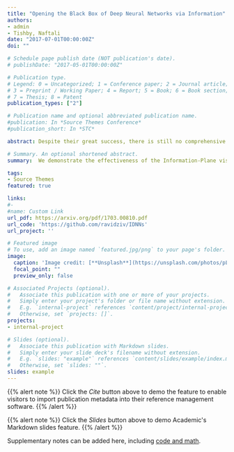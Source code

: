 ```yaml
---
title: "Opening the Black Box of Deep Neural Networks via Information"
authors:
- admin
- Tishby, Naftali
date: "2017-07-01T00:00:00Z"
doi: ""

# Schedule page publish date (NOT publication's date).
# publishDate: "2017-05-01T00:00:00Z"

# Publication type.
# Legend: 0 = Uncategorized; 1 = Conference paper; 2 = Journal article;
# 3 = Preprint / Working Paper; 4 = Report; 5 = Book; 6 = Book section;
# 7 = Thesis; 8 = Patent
publication_types: ["2"]

# Publication name and optional abbreviated publication name.
#publication: In *Source Themes Conference*
#publication_short: In *STC*

abstract: Despite their great success, there is still no comprehensive theoretical understanding of learning with Deep Neural Networks (DNNs) or their inner organization. Previous work proposed to analyze DNNs in the Information Plane; i.e., the plane of the Mutual Information values that each layer preserves on the input and output variables. They suggested that the goal of the network is to optimize the Information Bottleneck (IB) tradeoff between compression and prediction, successively, for each layer. In this work we follow up on this idea and demonstrate the effectiveness of the Information-Plane visualization of DNNs. Our main results are: (i) most of the training epochs in standard DL are spent on {\emph compression} of the input to efficient representation and not on fitting the training labels. (ii) The representation compression phase begins when the training errors becomes small and the Stochastic Gradient Decent (SGD) epochs change from a fast drift to smaller training error into a stochastic relaxation, or random diffusion, constrained by the training error value. (iii) The converged layers lie on or very close to the Information Bottleneck (IB) theoretical bound, and the maps from the input to any hidden layer and from this hidden layer to the output satisfy the IB self-consistent equations. This generalization through noise mechanism is unique to Deep Neural Networks and absent in one layer networks. (iv) The training time is dramatically reduced when adding more hidden layers. Thus the main advantage of the hidden layers is computational. This can be explained by the reduced relaxation time, as this it scales super-linearly (exponentially for simple diffusion) with the information compression from the previous layer.

# Summary. An optional shortened abstract.
summary:  We demonstrate the effectiveness of the Information-Plane visualization of DNNs. Our main results are: (i) most of the training epochs in standard DL are spent on compression of the input to efficient representation (ii) The representation compression phase begins when the training errors becomes small and the Stochastic Gradient Decent (SGD) steps change from a fast drift to smaller training error into a stochastic relaxation, constrained by the training error value.(iii) The converged layers lie very close to the Information Bottleneck (IB) theoretical bound, and the maps from the input to any hidden layer and from this hidden layer to the output satisfy the IB self-consistent equations (iv) The training time is dramatically reduced when adding more hidden layers.

tags:
- Source Themes
featured: true

links:
#- 
#name: Custom Link
url_pdf: https://arxiv.org/pdf/1703.00810.pdf
url_code: 'https://github.com/ravidziv/IDNNs'
url_project: ''

# Featured image
# To use, add an image named `featured.jpg/png` to your page's folder. 
image:
  caption: 'Image credit: [**Unsplash**](https://unsplash.com/photos/pLCdAaMFLTE)'
  focal_point: ""
  preview_only: false

# Associated Projects (optional).
#   Associate this publication with one or more of your projects.
#   Simply enter your project's folder or file name without extension.
#   E.g. `internal-project` references `content/project/internal-project/index.md`.
#   Otherwise, set `projects: []`.
projects:
- internal-project

# Slides (optional).
#   Associate this publication with Markdown slides.
#   Simply enter your slide deck's filename without extension.
#   E.g. `slides: "example"` references `content/slides/example/index.md`.
#   Otherwise, set `slides: ""`.
slides: example
---
```


{{% alert note %}}
Click the *Cite* button above to demo the feature to enable visitors to import publication metadata into their reference management software.
{{% /alert %}}

{{% alert note %}}
Click the *Slides* button above to demo Academic's Markdown slides feature.
{{% /alert %}}

Supplementary notes can be added here, including [code and math](https://sourcethemes.com/academic/docs/writing-markdown-latex/).

